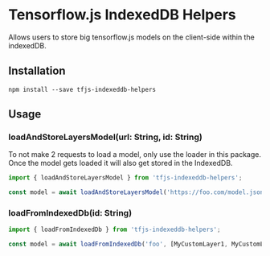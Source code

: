 # Tensorflow.js IndexedDB Helpers
Allows users to store big tensorflow.js models on the client-side within the indexedDB.

## Installation
```
npm install --save tfjs-indexeddb-helpers
```

## Usage 

### loadAndStoreLayersModel(url: String, id: String)
To not make 2 requests to load a model, only use the loader in this package. Once the model gets loaded it will also get stored in the IndexedDB. 

```js
import { loadAndStoreLayersModel } from 'tfjs-indexeddb-helpers';

const model = await loadAndStoreLayersModel('https://foo.com/model.json', 'foo', [MyCustomLayer1, MyCustomLayer2]);
```

### loadFromIndexedDb(id: String)

```js
import { loadFromIndexedDb } from 'tfjs-indexeddb-helpers';

const model = await loadFromIndexedDb('foo', [MyCustomLayer1, MyCustomLayer2]);
```